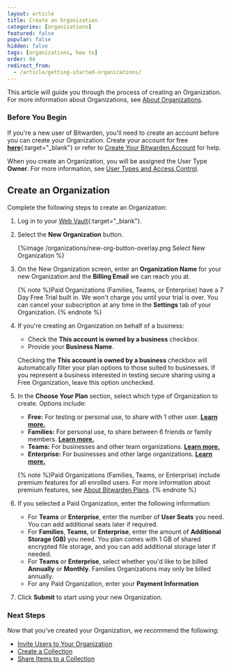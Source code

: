 ```yaml
---
layout: article
title: Create an Organization
categories: [organizations]
featured: false
popular: false
hidden: false
tags: [organizations, how to]
order: 04
redirect_from:
  - /article/getting-started-organizations/
---
```


This article will guide you through the process of creating an Organization. For more information about Organizations, see [About Organizations](https://bitwarden.com/help/article/about-organizations).

### Before You Begin

If you're a new user of Bitwarden, you'll need to create an account before you can create your Organization. Create your account for free [**here**](https://vault.bitwarden.com/#/register){:target="\_blank"} or refer to [Create Your Bitwarden Account](https://bitwarden.com/help/article/create-bitwarden-account/) for help.

When you create an Organization, you will be assigned the User Type **Owner**. For more information, see [User Types and Access Control](https://bitwarden.com/help/article/user-types-access-control/).

## Create an Organization

Complete the following steps to create an Organization:

1. Log in to your [Web Vault](https://vault.bitwarden.com){:target="\_blank"}.
2. Select the **New Organization** button.

   {%image /organizations/new-org-button-overlay.png Select New Organization %}
3. On the New Organization screen, enter an **Organization Name** for your new Organization and the **Billing Email** we can reach you at.

    {% note %}Paid Organizations (Families, Teams, or Enterprise) have a 7 Day Free Trial built in. We won't charge you until your trial is over. You can cancel your subscription at any time in the **Settings** tab of your Organization.
    {% endnote %}
4. If you're creating an Organization on behalf of a business:
   - Check the **This account is owned by a business** checkbox.
   - Provide your **Business Name**.

   Checking the **This account is owned by a business** checkbox will automatically filter your plan options to those suited to businesses. If you represent a business interested in testing secure sharing using a Free Organization, leave this option unchecked.
5. In the **Choose Your Plan** section, select which type of Organization to create. Options include:
   - **Free:** For testing or personal use, to share with 1 other user. [**Learn more.**](https://bitwarden.com/help/article/about-bitwarden-plans/#free-organizations)
   - **Families:** For personal use, to share between 6 friends or family members. [**Learn more.**](https://bitwarden.com/help/article/about-bitwarden-plans/#families-organizations)
   - **Teams:** For businesses and other team organizations. [**Learn more.**](https://bitwarden.com/help/article/about-bitwarden-plans/#teams-organizations)
   - **Enterprise:** For businesses and other large organizations. [**Learn more.**](https://bitwarden.com/help/article/about-bitwarden-plans/#enterprise-organizations)

   {% note %}Paid Organizations (Families, Teams, or Enterprise) include premium features for all enrolled users. For more information about premium features, see [About Bitwarden Plans](https://bitwarden.com/help/article/about-bitwarden-plans/#compare-the-plans).
   {% endnote %}
6. If you selected a Paid Organization, enter the following information:
   - For **Teams** or **Enterprise**, enter the number of **User Seats** you need. You can add additional seats later if required.
   - For **Families**, **Teams**, or **Enterprise**, enter the amount of **Additional Storage (GB)** you need. You plan comes with 1 GB of shared encrypted file storage, and you can add additional storage later if needed.
   - For **Teams** or **Enterprise**, select whether you'd like to be billed **Annually** or **Monthly**. Families Organizations may only be billed annually.
   - For any Paid Organization, enter your **Payment Information**
7. Click **Submit** to start using your new Organization.

### Next Steps

Now that you've created your Organization, we recommend the following:

- [Invite Users to Your Organization](https://bitwarden.com/help/article/managing-users)
- [Create a Collection](https://bitwarden.com/help/article/create-collections/)
- [Share Items to a Collection](https://bitwarden.com/help/article/share-to-a-collection/)
